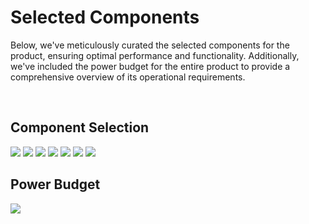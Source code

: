 # Selected Components
Below, we've meticulously curated the selected components for the product, ensuring optimal performance and functionality. Additionally, we've included the power budget for the entire product to provide a comprehensive overview of its operational requirements.

<br>

## Component Selection

![](Pictures/VR.png)
![](Pictures/TempSens.png)
![](Pictures/HS.png)
![](Pictures/HS2.png)
![](Pictures/Motor.png)
![](Pictures/Motor2.png)
![](Pictures/Motor3.png)

## Power Budget

![](Pictures/PB.png)
